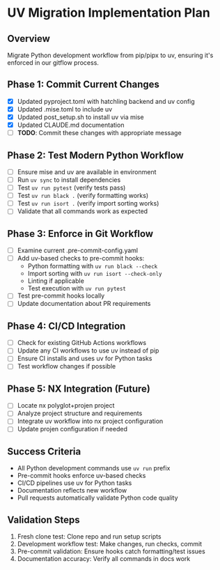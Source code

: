 # UV Migration Implementation Plan

## Overview
Migrate Python development workflow from pip/pipx to uv, ensuring it's enforced in our gitflow process.

## Phase 1: Commit Current Changes
- [x] Updated pyproject.toml with hatchling backend and uv config
- [x] Updated .mise.toml to include uv
- [x] Updated post_setup.sh to install uv via mise  
- [x] Updated CLAUDE.md documentation
- [ ] **TODO**: Commit these changes with appropriate message

## Phase 2: Test Modern Python Workflow
- [ ] Ensure mise and uv are available in environment
- [ ] Run `uv sync` to install dependencies
- [ ] Test `uv run pytest` (verify tests pass)
- [ ] Test `uv run black .` (verify formatting works)
- [ ] Test `uv run isort .` (verify import sorting works)
- [ ] Validate that all commands work as expected

## Phase 3: Enforce in Git Workflow
- [ ] Examine current .pre-commit-config.yaml
- [ ] Add uv-based checks to pre-commit hooks:
  - Python formatting with `uv run black --check`
  - Import sorting with `uv run isort --check-only`
  - Linting if applicable
  - Test execution with `uv run pytest`
- [ ] Test pre-commit hooks locally
- [ ] Update documentation about PR requirements

## Phase 4: CI/CD Integration
- [ ] Check for existing GitHub Actions workflows
- [ ] Update any CI workflows to use uv instead of pip
- [ ] Ensure CI installs and uses uv for Python tasks
- [ ] Test workflow changes if possible

## Phase 5: NX Integration (Future)
- [ ] Locate nx polyglot+projen project
- [ ] Analyze project structure and requirements
- [ ] Integrate uv workflow into nx project configuration
- [ ] Update projen configuration if needed

## Success Criteria
- All Python development commands use `uv run` prefix
- Pre-commit hooks enforce uv-based checks
- CI/CD pipelines use uv for Python tasks
- Documentation reflects new workflow
- Pull requests automatically validate Python code quality

## Validation Steps
1. Fresh clone test: Clone repo and run setup scripts
2. Development workflow test: Make changes, run checks, commit
3. Pre-commit validation: Ensure hooks catch formatting/test issues
4. Documentation accuracy: Verify all commands in docs work